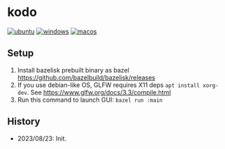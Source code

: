 # kodo

[![ubuntu](https://github.com/klknn/kodo/actions/workflows/ubuntu.yml/badge.svg)](https://github.com/klknn/kodo/actions/workflows/ubuntu.yml)
[![windows](https://github.com/klknn/kodo/actions/workflows/windows.yml/badge.svg)](https://github.com/klknn/kodo/actions/workflows/windows.yml)
[![macos](https://github.com/klknn/kodo/actions/workflows/macos.yml/badge.svg)](https://github.com/klknn/kodo/actions/workflows/macos.yml)


## Setup

1. Install bazelisk prebuilt binary as bazel
   https://github.com/bazelbuild/bazelisk/releases
2. If you use debian-like OS, GLFW requires X11 deps `apt install xorg-dev`.
   See https://www.glfw.org/docs/3.3/compile.html
3. Run this command to launch GUI: `bazel run :main`

## History

- 2023/08/23: Init.
